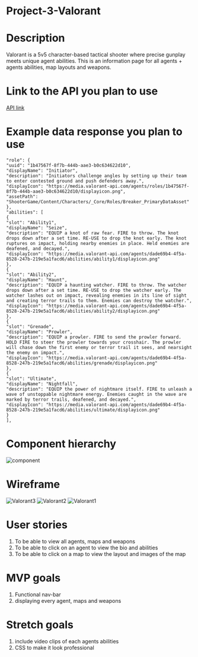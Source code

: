 # Project-3-Valorant

# Description 
Valorant is a 5v5 character-based tactical shooter where precise gunplay meets unique agent abilities.  This is an information page for all agents + agents abilities, map layouts and weapons.

# Link to the API you plan to use
[API link](https://dash.valorant-api.com/)

# Example data response you plan to use
```
"role": {
"uuid": "1b47567f-8f7b-444b-aae3-b0c634622d10",
"displayName": "Initiator",
"description": "Initiators challenge angles by setting up their team to enter contested ground and push defenders away.",
"displayIcon": "https://media.valorant-api.com/agents/roles/1b47567f-8f7b-444b-aae3-b0c634622d10/displayicon.png",
"assetPath": "ShooterGame/Content/Characters/_Core/Roles/Breaker_PrimaryDataAsset"
},
"abilities": [
{
"slot": "Ability1",
"displayName": "Seize",
"description": "EQUIP a knot of raw fear. FIRE to throw. The knot drops down after a set time. RE-USE to drop the knot early. The knot ruptures on impact, holding nearby enemies in place. Held enemies are deafened, and decayed.",
"displayIcon": "https://media.valorant-api.com/agents/dade69b4-4f5a-8528-247b-219e5a1facd6/abilities/ability1/displayicon.png"
},
{
"slot": "Ability2",
"displayName": "Haunt",
"description": "EQUIP a haunting watcher. FIRE to throw. The watcher drops down after a set time. RE-USE to drop the watcher early. The watcher lashes out on impact, revealing enemies in its line of sight and creating terror trails to them. Enemies can destroy the watcher.",
"displayIcon": "https://media.valorant-api.com/agents/dade69b4-4f5a-8528-247b-219e5a1facd6/abilities/ability2/displayicon.png"
},
{
"slot": "Grenade",
"displayName": "Prowler",
"description": "EQUIP a prowler. FIRE to send the prowler forward. HOLD FIRE to steer the prowler towards your crosshair. The prowler will chase down the first enemy or terror trail it sees, and nearsight the enemy on impact.",
"displayIcon": "https://media.valorant-api.com/agents/dade69b4-4f5a-8528-247b-219e5a1facd6/abilities/grenade/displayicon.png"
},
{
"slot": "Ultimate",
"displayName": "Nightfall",
"description": "EQUIP the power of nightmare itself. FIRE to unleash a wave of unstoppable nightmare energy. Enemies caught in the wave are marked by terror trails, deafened, and decayed.",
"displayIcon": "https://media.valorant-api.com/agents/dade69b4-4f5a-8528-247b-219e5a1facd6/abilities/ultimate/displayicon.png"
}
],
```

# Component hierarchy
![component](https://user-images.githubusercontent.com/101623317/168386150-fe368eef-ef45-4906-afe0-194c2cf83777.png)

# Wireframe
![Valorant3](https://user-images.githubusercontent.com/101623317/168383858-7e5ec58a-8f0e-41d5-bbdf-3729c5cb2af1.png)
![Valorant2](https://user-images.githubusercontent.com/101623317/168383864-89e8e41e-0104-4f54-9604-05cdc4f86901.png)
![Valorant1](https://user-images.githubusercontent.com/101623317/168383868-62e1ca20-27be-4233-99f3-9f273ca096cf.png)

# User stories
1) To be able to view all agents, maps and weapons
2) To be able to click on an agent to view the bio and abilities
3) To be able to click on a map to view the layout and images of the map

# MVP goals
1) Functional nav-bar
2) displaying every agent, maps and weapons

# Stretch goals
1) include video clips of each agents abilities
2) CSS to make it look professional
